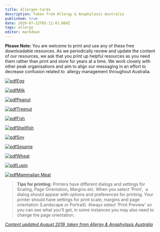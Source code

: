 ```yaml
---
title: Allergen Cards
description: Taken from Allergy & Anaphylaxis Australia
published: true
date: 2020-07-22T05:12:43.069Z
tags: allergy
editor: markdown
---
```


**Please Note:** You are welcome to print and use any of these free downloadable resources. As we periodically review and update the content of our resources, we ask that you print up helpful resources as you need them rather than print and store for years at a time. We work closely with other peak organisations and aim to align our messaging in an effort to  decrease confusion related to  allergy management throughout Australia.

[![pdf](https://allergyfacts.org.au/media/jce/icons/pdf.png)Egg](https://allergyfacts.org.au/images/pdf/eggf.pdf "Egg")

[![pdf](https://allergyfacts.org.au/media/jce/icons/pdf.png)Milk](https://allergyfacts.org.au/images/pdf/milkf.pdf "Milk")

[![pdf](https://allergyfacts.org.au/media/jce/icons/pdf.png)Peanut](https://allergyfacts.org.au/images/pdf/peanut416.pdf "Peanut")

[![pdf](https://allergyfacts.org.au/media/jce/icons/pdf.png)Treenut](https://allergyfacts.org.au/images/pdf/treenut.pdf "Treenut")

[![pdf](https://allergyfacts.org.au/media/jce/icons/pdf.png)Fish](https://allergyfacts.org.au/images/pdf/FISH-2019.pdf "Fish")

[![pdf](https://allergyfacts.org.au/media/jce/icons/pdf.png)Shellfish](https://allergyfacts.org.au/images/pdf/shellfishf.pdf "Shellfish")

[![pdf](https://allergyfacts.org.au/media/jce/icons/pdf.png)Soy](https://allergyfacts.org.au/images/pdf/soyf.pdf "Soy")

[![pdf](https://allergyfacts.org.au/media/jce/icons/pdf.png)Sesame](https://allergyfacts.org.au/images/pdf/sesamef.pdf "Sesame")

[![pdf](https://allergyfacts.org.au/media/jce/icons/pdf.png)Wheat](https://allergyfacts.org.au/images/pdf/wheatf.pdf "Wheat")

[![pdf](https://allergyfacts.org.au/media/jce/icons/pdf.png)Lupin](https://allergyfacts.org.au/images/pdf/Lupin_allergen_card.pdf "Lupin")

[![pdf](https://allergyfacts.org.au/media/jce/icons/pdf.png)Mammalian Meat](https://allergyfacts.org.au/images/pdf/Mammalian.pdf "Mammalian Meat Allergy")

> **Tips for printing:** Printers have different dialogs and settings for Scaling, Page Orientation, Margins etc. When you select 'Print',  a dialog should appear with options and preferences for printing. Your printer should have settings for print scale, margins and page orientation (Landscape or Portrait). Always select 'Print Preview' so you can see what you'll get, in some instances you may also need to change the page orientation.

*[Content updated August 2019, taken from Allergy & Anaphylaxis Australia](https://allergyfacts.org.au/resources/allergen-cards)*